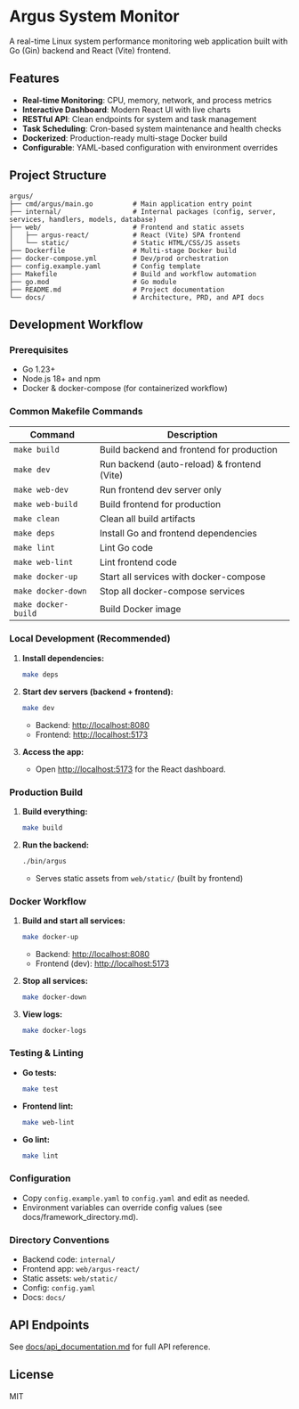 # Argus System Monitor

A real-time Linux system performance monitoring web application built with Go (Gin) backend and React (Vite) frontend.

## Features

- **Real-time Monitoring**: CPU, memory, network, and process metrics
- **Interactive Dashboard**: Modern React UI with live charts
- **RESTful API**: Clean endpoints for system and task management
- **Task Scheduling**: Cron-based system maintenance and health checks
- **Dockerized**: Production-ready multi-stage Docker build
- **Configurable**: YAML-based configuration with environment overrides

## Project Structure

```
argus/
├── cmd/argus/main.go          # Main application entry point
├── internal/                  # Internal packages (config, server, services, handlers, models, database)
├── web/                       # Frontend and static assets
│   ├── argus-react/           # React (Vite) SPA frontend
│   └── static/                # Static HTML/CSS/JS assets
├── Dockerfile                 # Multi-stage Docker build
├── docker-compose.yml         # Dev/prod orchestration
├── config.example.yaml        # Config template
├── Makefile                   # Build and workflow automation
├── go.mod                     # Go module
├── README.md                  # Project documentation
└── docs/                      # Architecture, PRD, and API docs
```

## Development Workflow

### Prerequisites

- Go 1.23+
- Node.js 18+ and npm
- Docker & docker-compose (for containerized workflow)

### Common Makefile Commands

| Command            | Description                                 |
|--------------------|---------------------------------------------|
| `make build`       | Build backend and frontend for production   |
| `make dev`         | Run backend (auto-reload) & frontend (Vite) |
| `make web-dev`     | Run frontend dev server only                |
| `make web-build`   | Build frontend for production               |
| `make clean`       | Clean all build artifacts                   |
| `make deps`        | Install Go and frontend dependencies        |
| `make lint`        | Lint Go code                                |
| `make web-lint`    | Lint frontend code                          |
| `make docker-up`   | Start all services with docker-compose      |
| `make docker-down` | Stop all docker-compose services            |
| `make docker-build`| Build Docker image                          |

### Local Development (Recommended)

1. **Install dependencies:**

   ```bash
   make deps
   ```

2. **Start dev servers (backend + frontend):**

   ```bash
   make dev
   ```

   - Backend: [http://localhost:8080](http://localhost:8080)
   - Frontend: [http://localhost:5173](http://localhost:5173)

3. **Access the app:**
   - Open [http://localhost:5173](http://localhost:5173) for the React dashboard.

### Production Build

1. **Build everything:**

   ```bash
   make build
   ```

2. **Run the backend:**

   ```bash
   ./bin/argus
   ```

   - Serves static assets from `web/static/` (built by frontend)

### Docker Workflow

1. **Build and start all services:**

   ```bash
   make docker-up
   ```

   - Backend: [http://localhost:8080](http://localhost:8080)
   - Frontend (dev): [http://localhost:5173](http://localhost:5173)

2. **Stop all services:**

   ```bash
   make docker-down
   ```

3. **View logs:**

   ```bash
   make docker-logs
   ```

### Testing & Linting

- **Go tests:**

  ```bash
  make test
  ```

- **Frontend lint:**

  ```bash
  make web-lint
  ```

- **Go lint:**

  ```bash
  make lint
  ```

### Configuration

- Copy `config.example.yaml` to `config.yaml` and edit as needed.
- Environment variables can override config values (see docs/framework_directory.md).

### Directory Conventions

- Backend code: `internal/`
- Frontend app: `web/argus-react/`
- Static assets: `web/static/`
- Config: `config.yaml`
- Docs: `docs/`

## API Endpoints

See [docs/api_documentation.md](docs/api_documentation.md) for full API reference.

## License

MIT
